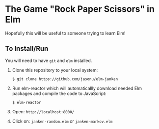 # The Game "Rock Paper Scissors" in Elm

Hopefully this will be useful to someone trying to learn Elm!

## To Install/Run

You will need to have `git` and `elm` installed.

1. Clone this repository to your local system:

    `$ git clone https://github.com/jasonu/elm-janken`

2. Run elm-reactor which will automaticallly download needed Elm
   packages and compile the code to JavaScript:

    `$ elm-reactor`

3. Open: `http://localhost:8000/`

4. Click on: `janken-random.elm` or `janken-markov.elm`
